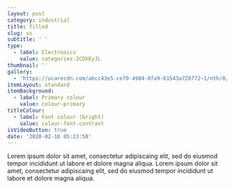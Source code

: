 ```yaml
---
layout: post
category: industrial
title: filled
slug: ss
subtitle: ' '
type:
  - label: Electronics
    value: categories-2CDhEyJL
thumbnail: ''
gallery:
  - 'https://ucarecdn.com/abcc43e5-ce70-4984-8fa9-61543a720772~1/nth/0/'
itemLayout: standard
itemBackground:
  - label: Primary colour
    value: colour-primary
titleColour:
  - label: Font colour (bright)
    value: colour-font-contrast
isVideoButton: true
date: '2020-02-18 05:23:58'
---
```

Lorem ipsum dolor sit amet, consectetur adipiscaing elit, sed do eiusmod tempor incididunt ut labore et dolore magna aliqua. Lorem ipsum dolor sit amet, consectetur adipiscaing elit, sed do eiusmod tempor incididunt ut labore et dolore magna aliqua.
